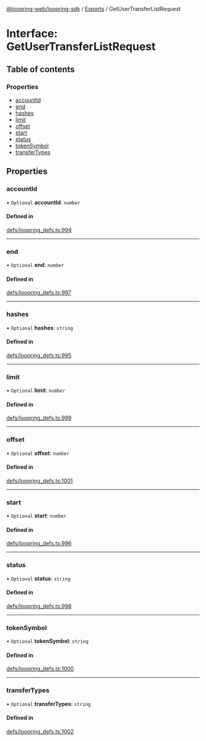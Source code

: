 [@loopring-web/loopring-sdk](../README.md) / [Exports](../modules.md) / GetUserTransferListRequest

# Interface: GetUserTransferListRequest

## Table of contents

### Properties

- [accountId](GetUserTransferListRequest.md#accountid)
- [end](GetUserTransferListRequest.md#end)
- [hashes](GetUserTransferListRequest.md#hashes)
- [limit](GetUserTransferListRequest.md#limit)
- [offset](GetUserTransferListRequest.md#offset)
- [start](GetUserTransferListRequest.md#start)
- [status](GetUserTransferListRequest.md#status)
- [tokenSymbol](GetUserTransferListRequest.md#tokensymbol)
- [transferTypes](GetUserTransferListRequest.md#transfertypes)

## Properties

### accountId

• `Optional` **accountId**: `number`

#### Defined in

[defs/loopring_defs.ts:994](https://github.com/Loopring/loopring_sdk/blob/077bca2/src/defs/loopring_defs.ts#L994)

___

### end

• `Optional` **end**: `number`

#### Defined in

[defs/loopring_defs.ts:997](https://github.com/Loopring/loopring_sdk/blob/077bca2/src/defs/loopring_defs.ts#L997)

___

### hashes

• `Optional` **hashes**: `string`

#### Defined in

[defs/loopring_defs.ts:995](https://github.com/Loopring/loopring_sdk/blob/077bca2/src/defs/loopring_defs.ts#L995)

___

### limit

• `Optional` **limit**: `number`

#### Defined in

[defs/loopring_defs.ts:999](https://github.com/Loopring/loopring_sdk/blob/077bca2/src/defs/loopring_defs.ts#L999)

___

### offset

• `Optional` **offset**: `number`

#### Defined in

[defs/loopring_defs.ts:1001](https://github.com/Loopring/loopring_sdk/blob/077bca2/src/defs/loopring_defs.ts#L1001)

___

### start

• `Optional` **start**: `number`

#### Defined in

[defs/loopring_defs.ts:996](https://github.com/Loopring/loopring_sdk/blob/077bca2/src/defs/loopring_defs.ts#L996)

___

### status

• `Optional` **status**: `string`

#### Defined in

[defs/loopring_defs.ts:998](https://github.com/Loopring/loopring_sdk/blob/077bca2/src/defs/loopring_defs.ts#L998)

___

### tokenSymbol

• `Optional` **tokenSymbol**: `string`

#### Defined in

[defs/loopring_defs.ts:1000](https://github.com/Loopring/loopring_sdk/blob/077bca2/src/defs/loopring_defs.ts#L1000)

___

### transferTypes

• `Optional` **transferTypes**: `string`

#### Defined in

[defs/loopring_defs.ts:1002](https://github.com/Loopring/loopring_sdk/blob/077bca2/src/defs/loopring_defs.ts#L1002)
